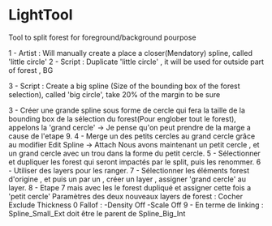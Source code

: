 # LightTool

Tool to split forest for foreground/background pourpose


1 - Artist : Will manually create a place a closer(Mendatory) spline, called 'little circle'
2 - Script : Duplicate 'little circle' , it will be used for outside part of forest , BG 

3 - Script : Create a big spline (Size of the bounding box of the forest selection), called 'big circle', take 20% of the margin to be sure

3 - Créer une grande spline sous forme de cercle qui fera la taille de la bounding box de la sélection du forest(Pour englober tout le forest), appelons la 'grand cercle' -> Je pense qu'on peut prendre de la marge a cause de l'etape 9.
4 - Merge un des petits cercles au grand cercle grâce au modifier Edit Spline -> Attach
Nous avons maintenant un petit cercle , et un grand cercle avec un trou dans la forme du petit cercle.
5 - Sélectionner et dupliquer les forest qui seront impactés par le split, puis les renommer.
6 - Utiliser des layers pour les ranger.
7 - Sélectionner les éléments forest d'origine , et puis un par un , créer un layer , assigner 'grand cercle' au layer.
8 - Etape 7 mais avec les le forest dupliqué et assigner cette fois a 'petit cercle'
Paramètres des deux nouveaux layers de forest :
Cocher Exclude
Thickness 0
Fallof :
-Density Off
-Scale Off
9 - En terme de linking :
Spline_Small_Ext doit être le parent de Spline_Big_Int